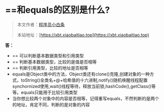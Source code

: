 # ==和equals的区别是什么?

> 本文作者：[程序员小白条](https://github.com/luoye6)
>
> 本站地址：[https://xbt.xiaobaitiao.top](https://xbt.xiaobaitiao.top)

**答：**

- == 可以判断基本数据类型和引用类型
- == 判断基本数据类型，比较的是值是否相等
- == 判断引用类型，比较的地址是否相等
- equals是Object类中的方法，Object类还有clone()克隆,创建对象的一种方式，toString()全类名+@+哈希值的十六进制,notify()随机唤醒线程配置synchornized使用,wait()线程等待，释放当前锁,hashCode(),getClass()等等。equals只能用于比较引用类型
- 当你想比较两个对象中的内容是否相等，记得重写equals，不然判断的是两个的地址，肯定不同，判断的是对象的内容